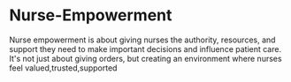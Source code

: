 # Nurse-Empowerment
Nurse empowerment is about giving nurses the authority, resources, and support they need to make important decisions and influence patient care. It's not just about giving orders, but creating an environment where nurses feel  valued,trusted,supported
